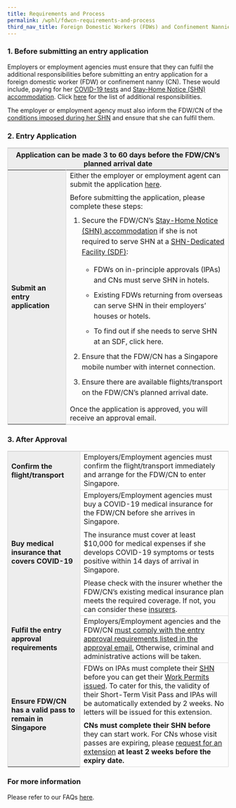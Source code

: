 ```yaml
---
title: Requirements and Process
permalink: /wphl/fdwcn-requirements-and-process
third_nav_title: Foreign Domestic Workers (FDWs) and Confinement Nannies (CNs)
---
```


### 1. Before submitting an entry application

Employers or employment agencies must ensure that they can fulfil the additional responsibilities before submitting an entry application for a foreign domestic worker (FDW) or confinement nanny (CN). These would include, paying for her [COVID-19 tests](/health/covid19-tests) and [Stay-Home Notice (SHN) accommodation](/health/shn). Click [here](https://www.mom.gov.sg/covid-19/advisory-to-fdws-and-employers#additional-responsibilities) for the list of additional responsibilities.

The employer or employment agency must also inform the FDW/CN of the [conditions imposed during her SHN](https://www.mom.gov.sg/covid-19/advisory-to-fdws-and-employers#fdw-must-do)  and ensure that she can fulfil them. 

### 2. Entry Application 

<table>
<thead>
  <tr>
    <th colspan="2" style="font-size:16px;border-top:3px solid #D8D8D8; border-left:1px solid #D8D8D8; border-right:1px solid #D8D8D8; background-color:#EDEDED">Application can be made 3 to 60 days before the FDW/CN’s planned arrival date </th>
    <!-- <th>Scenarios</th>
   <th>Charging Policy for C+ treatment</th> -->
  </tr>
</thead>
<tbody>
  <tr>
    <td rowspan="2" style="font-size:16px;border-left:1px solid #D8D8D8; border-right:1px solid #D8D8D8; border-bottom,:2px solid #D8D8D8;  background-color:#EDEDED"><b>Submit an entry application</b></td>
    <td style="font-size:16px;border-right:1px solid #D8D8D8; border-bottom:2px solid #D8D8D8; ">Either the employer or employment agent can submit the application <a href="https://eservices.ica.gov.sg/STO/">here</a>.
<p style="margin-top:10px; margin-bottom:0px; font-size:16px;">Before submitting the application, please complete these steps: </p>
<ol style="margin-top:0px;">
  <li style="font-size:16px; margin-top:10px; margin-bottom:0px;  line-height:1.5;">Secure the FDW/CN’s <a href="/health/shn">Stay-Home Notice (SHN) accommodation</a> if she is not required to serve SHN at a <a href="/health/shn/sdf">SHN-Dedicated Facility (SDF)</a>:</li>
    <ul>
    <li style="font-size:16px; margin-top:10px; margin-bottom:0px;  line-height:1.5;">FDWs on in-principle approvals (IPAs) and CNs must serve SHN in hotels.</li>
    <li style="font-size:16px; margin-top:10px; margin-bottom:0px;  line-height:1.5;">Existing FDWs returning from overseas can serve SHN in their employers’ houses or hotels.</li>
    <li style="font-size:16px; margin-top:10px; margin-bottom:0px;  line-height:1.5;">To find out if she needs to serve SHN at an SDF, click here. </li>
    </ul>
<li style="font-size:16px; margin-top:10px; margin-bottom:0px;  line-height:1.5;">Ensure that the FDW/CN has a Singapore mobile number with internet connection. </li>
<li style="font-size:16px; margin-top:10px; margin-bottom:0px;  line-height:1.5;">Ensure there are available flights/transport on the FDW/CN’s planned arrival date.</li>
</ol>
<p style="margin-top:10px; margin-bottom:0px; font-size:16px;">Once the application is approved, you will receive an approval email.</p>
 </td>
  </tr>
  </tbody>
</table>

### 3. After Approval

<table>
<tbody>
  <tr>
    <td style="font-size:16px;border-left:1px solid #D8D8D8;border-top:2px solid #D8D8D8; border-right:1px solid #D8D8D8;border-bottom,:1px solid #D8D8D8;  background-color:#EDEDED"><b>Confirm the flight/transport</b></td>
    <td style="font-size:16px;border-right:1px solid #D8D8D8;border-top:2px solid #D8D8D8; border-bottom:1px solid #D8D8D8;">Employers/Employment agencies must confirm the flight/transport immediately and arrange for the FDW/CN to enter Singapore.</td>
  </tr>
    <tr>
    <td style="font-size:16px;border-left:1px solid #D8D8D8; border-right:1px solid #D8D8D8;border-bottom,:1px solid #D8D8D8;  background-color:#EDEDED"><b>Buy medical insurance that covers COVID-19</b></td>
    <td style="font-size:16px;border-right:1px solid #D8D8D8; border-bottom:1px solid #D8D8D8;">Employers/Employment agencies must buy a COVID-19 medical insurance for the FDW/CN before she arrives in Singapore. 
      <p style="margin-top:10px; margin-bottom:0px; font-size:16px;">The insurance must cover at least $10,000 for medical expenses if she develops COVID-19 symptoms or tests positive within 14 days of arrival in Singapore.</p>
      <p style="margin-top:10px; margin-bottom:0px; font-size:16px;">Please check with the insurer whether the FDW/CN’s existing medical insurance plan meets the required coverage. If not, you can consider these <a href="https://www.mom.gov.sg/covid-19/frequently-asked-questions/eligible-claims-and-medical-benefits#where-can-i-buy-covid-19-insurance">insurers</a>.</p>
      </td>
  </tr>
     <tr>
    <td style="font-size:16px;border-left:1px solid #D8D8D8; border-right:1px solid #D8D8D8;border-bottom,:1px solid #D8D8D8;  background-color:#EDEDED"><b>Fulfil the entry approval requirements</b></td>
    <td style="font-size:16px;border-right:1px solid #D8D8D8; border-bottom:1px solid #D8D8D8;">Employers/Employment agencies and the FDW/CN <u>must comply with the entry approval requirements listed in the approval email.</u> Otherwise, criminal and administrative actions will be taken. 
      </td>
  </tr>
       <tr>
    <td style="font-size:16px;border-left:1px solid #D8D8D8; border-right:1px solid #D8D8D8;border-bottom,:1px solid #D8D8D8;  background-color:#EDEDED"><b>Ensure FDW/CN has a valid pass to remain in Singapore </b></td>
    <td style="font-size:16px;border-right:1px solid #D8D8D8; border-bottom:1px solid #D8D8D8;">FDWs on IPAs must complete their <a href="/health/shn">SHN</a> before you can get their <a href="https://www.mom.gov.sg/passes-and-permits/work-permit-for-foreign-domestic-worker/apply-for-work-permit#get-the-permit-issued">Work Permits issued</a>. To cater for this, the validity of their Short-Term Visit Pass and IPAs will be automatically extended by 2 weeks. No letters will be issued for this extension.
       <p style="margin-top:10px; margin-bottom:0px; font-size:16px;"><b>CNs must complete their SHN before</b> they can start work. For CNs whose visit passes are expiring, please <a href="http://www.mom.gov.sg/extend-nanny-visit-pass">request for an extension</a> <b>at least 2 weeks before the expiry date.</b></p>
      </td>
  </tr>
    </tbody>
</table>

### For more information

Please refer to our FAQs [here](/wphl/fdwcn-faq).


